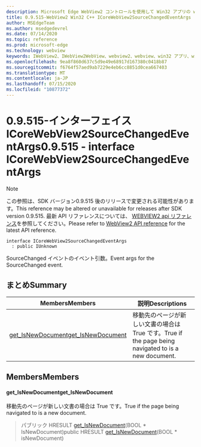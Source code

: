 ```yaml
---
description: Microsoft Edge WebView2 コントロールを使用して Win32 アプリの web コンテンツをホストする
title: 0.9.515-WebView2 Win32 C++ ICoreWebView2SourceChangedEventArgs
author: MSEdgeTeam
ms.author: msedgedevrel
ms.date: 07/14/2020
ms.topic: reference
ms.prod: microsoft-edge
ms.technology: webview
keywords: IWebView2、IWebView2WebView、webview2、webview、win32 アプリ、win32、edge、ICoreWebView2、ICoreWebView2Controller、browser control、edge html
ms.openlocfilehash: 9ea8f860d637c5d9e49e68917d167380c0418b87
ms.sourcegitcommit: f6764f57aed9ab7229e4eb6cc8851d0cea667403
ms.translationtype: MT
ms.contentlocale: ja-JP
ms.lasthandoff: 07/15/2020
ms.locfileid: "10877372"
---
```

# <span data-ttu-id="8b478-104">0.9.515-インターフェイス ICoreWebView2SourceChangedEventArgs</span><span class="sxs-lookup"><span data-stu-id="8b478-104">0.9.515 - interface ICoreWebView2SourceChangedEventArgs</span></span> 

> [!NOTE]
> <span data-ttu-id="8b478-105">この参照は、SDK バージョン0.9.515 後のリリースで変更される可能性があります。</span><span class="sxs-lookup"><span data-stu-id="8b478-105">This reference may be altered or unavailable for releases after SDK version 0.9.515.</span></span> <span data-ttu-id="8b478-106">最新 API リファレンスについては、 [WEBVIEW2 api リファレンス](../../../webview2-api-reference.md)を参照してください。</span><span class="sxs-lookup"><span data-stu-id="8b478-106">Please refer to [WebView2 API reference](../../../webview2-api-reference.md) for the latest API reference.</span></span>

```
interface ICoreWebView2SourceChangedEventArgs
  : public IUnknown
```

<span data-ttu-id="8b478-107">SourceChanged イベントのイベント引数。</span><span class="sxs-lookup"><span data-stu-id="8b478-107">Event args for the SourceChanged event.</span></span>

## <span data-ttu-id="8b478-108">まとめ</span><span class="sxs-lookup"><span data-stu-id="8b478-108">Summary</span></span>

 <span data-ttu-id="8b478-109">Members</span><span class="sxs-lookup"><span data-stu-id="8b478-109">Members</span></span>                        | <span data-ttu-id="8b478-110">説明</span><span class="sxs-lookup"><span data-stu-id="8b478-110">Descriptions</span></span>
--------------------------------|---------------------------------------------
[<span data-ttu-id="8b478-111">get_IsNewDocument</span><span class="sxs-lookup"><span data-stu-id="8b478-111">get_IsNewDocument</span></span>](#get_isnewdocument) | <span data-ttu-id="8b478-112">移動先のページが新しい文書の場合は True です。</span><span class="sxs-lookup"><span data-stu-id="8b478-112">True if the page being navigated to is a new document.</span></span>

## <span data-ttu-id="8b478-113">Members</span><span class="sxs-lookup"><span data-stu-id="8b478-113">Members</span></span>

#### <span data-ttu-id="8b478-114">get_IsNewDocument</span><span class="sxs-lookup"><span data-stu-id="8b478-114">get_IsNewDocument</span></span> 

<span data-ttu-id="8b478-115">移動先のページが新しい文書の場合は True です。</span><span class="sxs-lookup"><span data-stu-id="8b478-115">True if the page being navigated to is a new document.</span></span>

> <span data-ttu-id="8b478-116">パブリック HRESULT [get_IsNewDocument](#get_isnewdocument)(BOOL \* IsNewDocument)</span><span class="sxs-lookup"><span data-stu-id="8b478-116">public HRESULT [get_IsNewDocument](#get_isnewdocument)(BOOL \* isNewDocument)</span></span>

